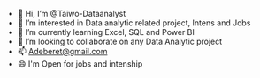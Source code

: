 - 👋 Hi, I’m @Taiwo-Dataanalyst
- 👀 I’m interested in Data analytic related project, Intens and Jobs
- 🌱 I’m currently learning Excel, SQL and Power BI
- 💞️ I’m looking to collaborate on any Data Analytic project
- 📫 Adeberet@gmail.com
- 😄 I'm Open for jobs and intenship


<!---
Taiwo-Dataanalyst/Taiwo-Dataanalyst is a ✨ special ✨ repository because its `README.md` (this file) appears on your GitHub profile.
You can click the Preview link to take a look at your changes.
--->
